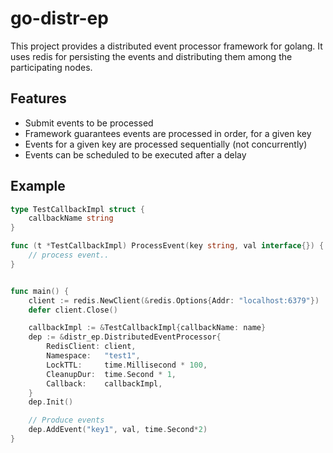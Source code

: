 # go-distr-ep
This project provides a distributed event processor framework for golang. It 
uses redis for persisting the events and distributing them among the 
participating nodes.

## Features
- Submit events to be processed
- Framework guarantees events are processed in order, for a given key
- Events for a given key are processed sequentially (not concurrently)
- Events can be scheduled to be executed after a delay

## Example
```go
type TestCallbackImpl struct {
	callbackName string
}

func (t *TestCallbackImpl) ProcessEvent(key string, val interface{}) {
	// process event..
}


func main() {
	client := redis.NewClient(&redis.Options{Addr: "localhost:6379"})
	defer client.Close()

	callbackImpl := &TestCallbackImpl{callbackName: name}
	dep := &distr_ep.DistributedEventProcessor{
		RedisClient: client,
		Namespace:   "test1",
		LockTTL:     time.Millisecond * 100,
		CleanupDur:  time.Second * 1,
		Callback:    callbackImpl,
	}
	dep.Init()

	// Produce events
	dep.AddEvent("key1", val, time.Second*2)
}

```